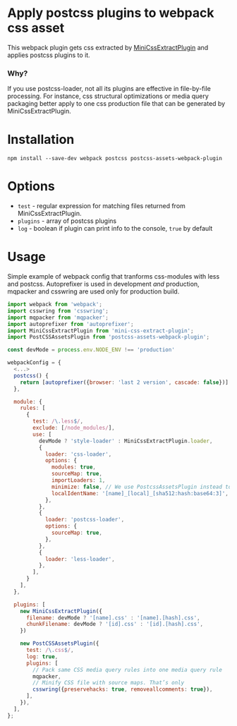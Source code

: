 # Apply postcss plugins to webpack css asset
This webpack plugin gets css extracted by [MiniCssExtractPlugin](https://github.com/webpack-contrib/mini-css-extract-plugin) and applies postcss plugins to it.

### Why?
If you use postcss-loader, not all its plugins are effective in file-by-file processing. For instance, css structural optimizations or media query packaging better apply to one css production file that can be generated by MiniCssExtractPlugin.

# Installation
`npm install --save-dev webpack postcss postcss-assets-webpack-plugin`

# Options
* `test` - regular expression for matching files returned from MiniCssExtractPlugin.
* `plugins` - array of postcss plugins
* `log` - boolean if plugin can print info to the console, `true` by default

# Usage
Simple example of webpack config that tranforms css-modules with less and postcss. Autoprefixer is used in development _and_ production, mqpacker and csswring are used only for production build.

```javascript
import webpack from 'webpack';
import csswring from 'csswring';
import mqpacker from 'mqpacker';
import autoprefixer from 'autoprefixer';
import MiniCssExtractPlugin from 'mini-css-extract-plugin';
import PostCSSAssetsPlugin from 'postcss-assets-webpack-plugin';

const devMode = process.env.NODE_ENV !== 'production'

webpackConfig = {
  <...>
  postcss() {
    return [autoprefixer({browser: 'last 2 version', cascade: false})]
  },

  module: {
    rules: [
      {
        test: /\.less$/,
        exclude: [/node_modules/],
        use: [
          devMode ? 'style-loader' : MiniCssExtractPlugin.loader,
          {
            loader: 'css-loader',
            options: {
              modules: true,
              sourceMap: true,
              importLoaders: 1,
              minimize: false, // We use PostcssAssetsPlugin instead to minimize result chunks as a whole
              localIdentName: '[name]_[local]_[sha512:hash:base64:3]',
            },
          },
          {
            loader: 'postcss-loader',
            options: {
              sourceMap: true,
            },
          },
          {
            loader: 'less-loader',
          },
        ],
      }
    ],
  },

  plugins: [
    new MiniCssExtractPlugin({
      filename: devMode ? '[name].css' : '[name].[hash].css',
      chunkFilename: devMode ? '[id].css' : '[id].[hash].css',
    })

    new PostCSSAssetsPlugin({
      test: /\.css$/,
      log: true,
      plugins: [
        // Pack same CSS media query rules into one media query rule
        mqpacker,
        // Minify CSS file with source maps. That’s only
        csswring({preservehacks: true, removeallcomments: true}),
      ],
    }),
  ],
};
```
